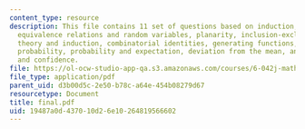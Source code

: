 ```yaml
---
content_type: resource
description: This file contains 11 set of questions based on induction, state machines,
  equivalence relations and random variables, planarity, inclusion-exclusion, number
  theory and induction, combinatorial identities, generating functions, conditional
  probability, probability and expectation, deviation from the mean, and estimation
  and confidence.
file: https://ol-ocw-studio-app-qa.s3.amazonaws.com/courses/6-042j-mathematics-for-computer-science-fall-2005/19487a0d437010d26e10264819566602_final.pdf
file_type: application/pdf
parent_uid: d3b00d5c-2e50-b78c-a64e-454b08279d67
resourcetype: Document
title: final.pdf
uid: 19487a0d-4370-10d2-6e10-264819566602
---
```

